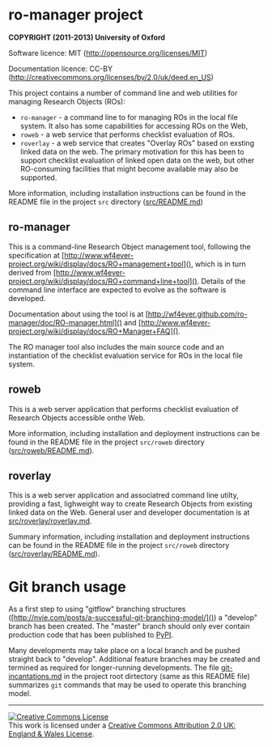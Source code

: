 # ro-manager project

**COPYRIGHT (2011-2013) University of Oxford**

Software licence: MIT (http://opensource.org/licenses/MIT)

Documentation licence: CC-BY (http://creativecommons.org/licenses/by/2.0/uk/deed.en_US)

This project contains a number of command line and web utilities for managing Research Objects (ROs):

* `ro-manager` - a command line to for managing ROs in the local file system.  It also has some capabilities for accessing ROs on the Web,
* `roweb` - a web service that performs checklist evaluation of ROs.
* `roverlay` - a web service that creates "Overlay ROs" based on exsting linked data on the web.  The primary motivation for this has been to support checklist evaluation of linked open data on the web, but other RO-consuming facilities that might become available may also be supported.

More information, including installation instructions can be found in the README file in the project `src` directory ([src/README.md])

[src/README.md]: https://github.com/wf4ever/ro-manager/blob/master/src/README.md "README for RO Manager"


## ro-manager

This is a command-line Research Object management tool, following the specification at [http://www.wf4ever-project.org/wiki/display/docs/RO+management+tool](), which is in turn derived from [http://www.wf4ever-project.org/wiki/display/docs/RO+command+line+tool]().  Details of the command line interface are expected to evolve as the software is developed.

Documentation about using the tool is at [http://wf4ever.github.com/ro-manager/doc/RO-manager.html]() and [http://www.wf4ever-project.org/wiki/display/docs/RO+Manager+FAQ]().

The RO manager tool also includes the main source code and an instantiation of the checklist evaluation service for ROs in the local file system.

## roweb

This is a web server application that performs checklist evaluation of Research Objects accessible onthe Web.

More information, including installation and deployment instructions can be found in the README file in the project `src/roweb` directory ([src/roweb/README.md]).

[src/roweb/README.md]: https://github.com/wf4ever/ro-manager/blob/master/src/roweb/README.md "README for RO Checklist service"

<!-- , built using the [Pyramid](http://www.pylonsproject.org) framework, -->


## roverlay

This is a web server application and associatred command line utilty, providing a fast, lighweight way to create Research Objects from existing linked data on the Web.  General user and developer documentation is at [src/roverlay/roverlay.md].

Summary information, including installation and deployment instructions can be found in the README file in the project `src/roweb` directory ([src/roverlay/README.md]).

[src/roverlay/roverlay.md]: https://github.com/wf4ever/ro-manager/blob/master/src/roverlay/roverlay.md "Documentation for Overlay RO service"

[src/roverlay/README.md]: https://github.com/wf4ever/ro-manager/blob/master/src/roverlay/README.md "README for RO Checklist service"


# Git branch usage

As a first step to using "gitflow" branching structures ([http://nvie.com/posts/a-successful-git-branching-model/]()) a "develop" branch has been created.  The "master" branch should only ever contain production code that has been published to [PyPI](https://pypi.python.org/pypi).

Many developments may take place on a local branch and be pushed straight back to "develop".  Additional feature branches may be created and termined as required for longer-running developments.  The file [git-incantations.md]() in the project root dirtectory (same as this README file) summarizes `git` commands that may be used to operate this branching model.

----

<a rel="license" href="http://creativecommons.org/licenses/by/2.0/uk/deed.en_US"><img alt="Creative Commons License" style="border-width:0" src="http://i.creativecommons.org/l/by/2.0/uk/80x15.png" /></a><br />This work is licensed under a <a rel="license" href="http://creativecommons.org/licenses/by/2.0/uk/deed.en_US">Creative Commons Attribution 2.0 UK: England &amp; Wales License</a>.

